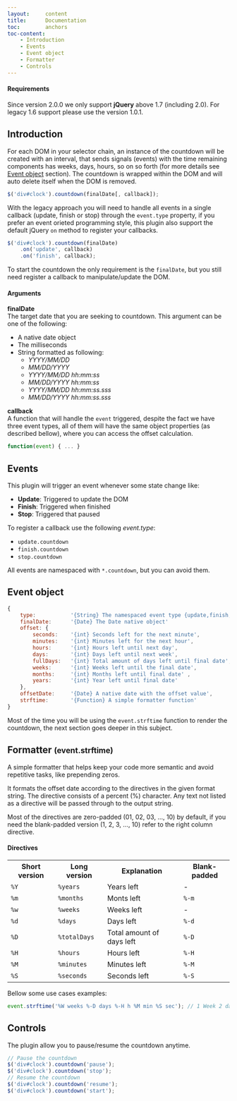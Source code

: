 ```yaml
---
layout:     content
title:      Documentation
toc:        anchors
toc-content:
    - Introduction
    - Events
    - Event object
    - Formatter
    - Controls
---
```


#### Requirements ####

Since version 2.0.0 we only support **jQuery**  above 1.7 (including 2.0). For legacy 1.6 support please use the version 1.0.1.

<a class="anchor" id="introduction"></a>

Introduction
--------------

For each DOM in your selector chain, an instance of the countdown will be created with an interval, that sends  signals (events) with the time remaining components has weeks, days, hours, so on so forth (for more details see [Event object](#event-object) section). The countdown is wrapped within the DOM and will auto delete itself when the DOM is removed.

```javascript
$('div#clock').countdown(finalDate[, callback]);
```

With the legacy approach you will need to handle all events in a single callback (update, finish or stop) through the `event.type` property, if you prefer an event orieted programming style, this plugin also support the default jQuery `on` method to register your callbacks.

```javascript
$('div#clock').countdown(finalDate)
    .on('update', callback)
    .on('finish', callback);
```

To start the countdown the only requirement is the `finalDate`, but you still need register a callback to manipulate/update the DOM.

#### Arguments

**finalDate**  
The target date that you are seeking to countdown. This argument can be one of the following:  

*   A native date object
*   The milliseconds
*   String formatted as following:
    -   *YYYY/MM/DD*
    -   *MM/DD/YYYY*
    -   *YYYY/MM/DD hh:mm:ss*
    -   *MM/DD/YYYY hh:mm:ss*
    -   *YYYY/MM/DD hh:mm:ss.sss*
    -   *MM/DD/YYYY hh:mm:ss.sss*

**callback**  
A function that will handle the `event` triggered, despite the fact we have three event types, all of them will have the same object properties (as described bellow), where you can access the offset calculation.

```javascript
function(event) { ... }
```

<a class="anchor" id="events"></a>

Events
------
  
This plugin will trigger an event whenever some state change like:

-   **Update**: Triggered to update the DOM
-   **Finish**: Triggered when finished
-   **Stop**:   Triggered that paused

To register a callback use the following *event.type*:

-   `update.countdown`
-   `finish.countdown`
-   `stop.countdown`

All events are namespaced with `*.countdown`, but you can avoid them.

<a class="anchor" id="event-object"></a>

Event object
------------

```javascript
{
    type:           '{String} The namespaced event type {update,finish,stop}.countdown',
    finalDate:      '{Date} The Date native object'
    offset: {
        seconds:    '{int} Seconds left for the next minute',
        minutes:    '{int} Minutes left for the next hour',
        hours:      '{int} Hours left until next day',
        days:       '{int} Days left until next week',
        fullDays:   '{int} Total amount of days left until final date',
        weeks:      '{int} Weeks left until the final date',
        months:     '{int} Months left until final date' ,
        years:      '{int} Year left until final date'
    },
    offsetDate:     '{Date} A native date with the offset value',
    strftime:       '{Function} A simple formatter function'
}
```

Most of the time you will be using the `event.strftime` function to render the countdown, the next section goes deeper in this subject.

<a class="anchor" id="formatter"></a>

Formatter <small>(event.strftime)</small>
-----------------------------------

A simple formatter that helps keep your code more semantic and avoid repetitive tasks, like prepending zeros. 

It formats the offset date according to the directives in the given format string. The directive consists of a percent (%) character. Any text not listed as a directive will be passed through to the output string.

Most of the directives are zero-padded (01, 02, 03, ..., 10) by default, if you need the blank-padded version (1, 2, 3, ..., 10) refer to the right column directive.

#### Directives ####

<table class="table table-striped table-bordered">
    <tr>
        <th>Short version</th>
        <th>Long version</th>
        <th>Explanation</th>
        <th>Blank-padded</th>
    </tr>
    <tr>
        <td><code>%Y</code></td>
        <td><code>%years</code></td>
        <td>Years left</td>
        <td>-</td>
    </tr>
    <tr>
        <td><code>%m</code></td>
        <td><code>%months</code></td>
        <td>Monts left</td>
        <td><code>%-m</code></td>
    </tr>
    <tr>
        <td><code>%w</code></td>
        <td><code>%weeks</code></td>
        <td>Weeks left</td>
        <td>-</td>
    </tr>
    <tr>
        <td><code>%d</code></td>
        <td><code>%days</code></td>
        <td>Days left</td>
        <td><code>%-d</code></td>
    </tr>
    <tr>
        <td><code>%D</code></td>
        <td><code>%totalDays</code></td>
        <td>Total amount of days left</td>
        <td><code>%-D</code></td>
    </tr>
    <tr>
        <td><code>%H</code></td>
        <td><code>%hours</code></td>
        <td>Hours left</td>
        <td><code>%-H</code></td>
    </tr>
    <tr>
        <td><code>%M</code></td>
        <td><code>%minutes</code></td>
        <td>Minutes left</td>
        <td><code>%-M</code></td>
    </tr>
    <tr>
        <td><code>%S</code></td>
        <td><code>%seconds</code></td>
        <td>Seconds left</td>
        <td><code>%-S</code></td>
    </tr>
</table>

Bellow some use cases examples:

```javascript
event.strftime('%W weeks %-D days %-H h %M min %S sec'); // 1 Week 2 days 3 h 04 min 05 sec 
```



<a class="anchor" id="controls"></a>

Controls
--------

The plugin allow you to pause/resume the countdown anytime.

```javascript
// Pause the countdown
$('div#clock').countdown('pause');
$('div#clock').countdown('stop');
// Resume the countdown
$('div#clock').countdown('resume');
$('div#clock').countdown('start');
```
